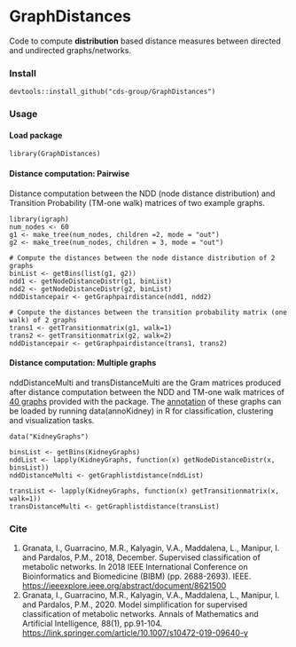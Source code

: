# GraphDistances

Code to compute **distribution** based distance measures between directed and undirected graphs/networks. 

### Install
``` 
devtools::install_github("cds-group/GraphDistances")
```
### Usage

#### Load package
```
library(GraphDistances)
```

#### Distance computation: Pairwise
Distance computation between the NDD (node distance distribution) and Transition Probability (TM-one walk) matrices of two example graphs.
```
library(igraph)
num_nodes <- 60
g1 <- make_tree(num_nodes, children =2, mode = "out")
g2 <- make_tree(num_nodes, children = 3, mode = "out")

# Compute the distances between the node distance distribution of 2 graphs
binList <- getBins(list(g1, g2))
ndd1 <- getNodeDistanceDistr(g1, binList)
ndd2 <- getNodeDistanceDistr(g2, binList)
nddDistancepair <- getGraphpairdistance(ndd1, ndd2)

# Compute the distances between the transition probability matrix (one walk) of 2 graphs
trans1 <- getTransitionmatrix(g1, walk=1)
trans2 <- getTransitionmatrix(g2, walk=2)
nddDistancepair <- getGraphpairdistance(trans1, trans2)
```

#### Distance computation: Multiple graphs
nddDistanceMulti and transDistanceMulti are the Gram matrices produced after distance computation between the NDD and TM-one walk matrices of [40 graphs](data/KidneyGraphs.RData) provided with the package. The [annotation](data/annoKidney.RData) of these graphs can be loaded by running data(annoKidney) in R for classification, clustering and visualization tasks.
```
data("KidneyGraphs")

binsList <- getBins(KidneyGraphs)
nddList <- lapply(KidneyGraphs, function(x) getNodeDistanceDistr(x, binsList))
nddDistanceMulti <- getGraphlistdistance(nddList)

transList <- lapply(KidneyGraphs, function(x) getTransitionmatrix(x, walk=1))
transDistanceMulti <- getGraphlistdistance(transList)
```

### Cite
1. Granata, I., Guarracino, M.R., Kalyagin, V.A., Maddalena, L., Manipur, I. and Pardalos, P.M., 2018, December. Supervised classification of metabolic networks. In 2018 IEEE International Conference on Bioinformatics and Biomedicine (BIBM) (pp. 2688-2693). IEEE.
https://ieeexplore.ieee.org/abstract/document/8621500
2. Granata, I., Guarracino, M.R., Kalyagin, V.A., Maddalena, L., Manipur, I. and Pardalos, P.M., 2020. Model simplification for supervised classification of metabolic networks. Annals of Mathematics and Artificial Intelligence, 88(1), pp.91-104.
https://link.springer.com/article/10.1007/s10472-019-09640-y

